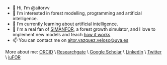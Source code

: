 - 👋 Hi, I’m @aitorvv
- 👀 I’m interested in forest modelling, programming and artificial intelligence.
- 🌱 I’m currently learning about artificial intelligence.
- 🌳 I'm a real fan of [SIMANFOR](https://www.simanfor.es/), a forest growth simulator, and I love to implement new models and teach [how it works](https://github.com/simanfor)
- 📫 You can contact me on aitor.vazquez.veloso@uva.es

More about me:
[ORCID](https://orcid.org/0000-0003-0227-506X) \\
[Researchgate](https://www.researchgate.net/profile/Aitor_Vazquez_Veloso) \\
[Google Scholar](https://scholar.google.com/citations?user=9ALKiX0AAAAJ&hl=es&oi=ao) \\
[LinkedIn](https://www.linkedin.com/in/aitorvazquezveloso/) \\
[Twitter](https://twitter.com/aitorvv) \\
[iuFOR](http://sostenible.palencia.uva.es/users/aitorvv)

<!---
aitorvv/aitorvv is a ✨ special ✨ repository because its `README.md` (this file) appears on your GitHub profile.
You can click the Preview link to take a look at your changes.
--->
